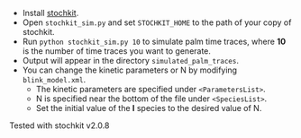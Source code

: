 * Install [stochkit](http://engineering.ucsb.edu/~cse/StochKit/).
* Open `stochkit_sim.py` and set `STOCHKIT_HOME` to the path of your copy of stochkit.
* Run `python stochkit_sim.py 10` to simulate palm time traces, where **10** is the number of time traces you want to generate.
* Output will appear in the directory `simulated_palm_traces`.
* You can change the kinetic parameters or N by modifying `blink_model.xml`.
    + The kinetic parameters are specified under `<ParametersList>`.
    + N is specified near the bottom of the file under `<SpeciesList>`.
    + Set the initial value of the **I** species to the desired value of N.

Tested with stochkit v2.0.8
